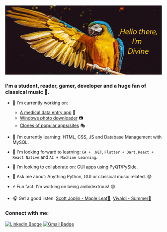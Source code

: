 <!-- ![Header image](https://raw.githubusercontent.com/CHR-onicles/CHR-onicles/main/images/hi_img.jpg) 
-->
![Header-image](images/hi_img.jpg)

<!--
Here are some ideas to get you started:

-  I’m currently working on ...
- 🌱 I’m currently learning ...
- 👯 I’m looking to collaborate on ...
- 🤔 I’m looking for help with ...
- 💬 Ask me about ...
- 📫 How to reach me: ...
- 😄 Pronouns: ...
- ⚡ Fun fact: ...
-->
### I'm a student, reader, gamer, developer and a huge fan of classical music 🎼.

- 🔭 I'm currently working on:
    - [A medical data entry app][med] 🏥 
    - [Windows photo downloader][spotty] 📷
    - [Clones of popular apps/sites][clones] 🎭


- 🌱 I’m currently learning: HTML, CSS, JS and Database Management with MySQL.
- 🏁 I'm looking forward to learning: `C# + .NET`, `Flutter + Dart`, `React + React Native` and `AI + Machine Learning`.
- 👯 I’m looking to collaborate on: GUI apps using PyQT/PySide.
- 💬 Ask me about: Anything Python, GUI or classical music related. 😎    
- ⚡ Fun fact: I'm working on being ambidextrous! 😅
- 🎧 Get a good listen: [Scott Joplin - Maple Leaf🎵](https://www.youtube.com/watch?v=rBInnwV21DM), 
  [Vivaldi - Summer🎵](https://www.youtube.com/watch?v=H_3JiTfmuzg)


<!-- Logos-->
### Connect with me:
<!-- <a href="https://www.linkedin.com/in/divine-a-522b791ab/"><img src="https://img.shields.io/badge/linkedin-%230077B5.svg?&style=for-the-badge&logo=linkedin&logoColor=white" /></a>
-->
[![Linkedin Badge](https://img.shields.io/badge/-DivineAnum-blue?style=flat-square&logo=Linkedin&logoColor=white&link=https://www.linkedin.com/in/divine-a-522b791ab/)](https://www.linkedin.com/in/divine-a-522b791ab/)
[![Gmail Badge](https://img.shields.io/badge/-tpandivine48@gmail.com-d14836?style=flat-square&logo=Gmail&logoColor=white&link=mailto:tpandivine48@gmail.com)](mailto:tpandivine48@gmail.com)
              

<!-- Links -->
[med]: https://github.com/CHR-onicles/Medical_Bills_Program
[spotty]: https://github.com/CHR-onicles/SpotlightProgramGUI
[clones]: https://github.com/CHR-onicles/Clone_Wars
